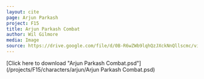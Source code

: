 ```yaml
---
layout: cite
page: Arjun Parkash
project: F15
title: Arjun Parkash Combat
author: Wil Gilmore
media: Image
source: https://drive.google.com/file/d/0B-R6wZWb9lqhQzJXckNnQllscmc/view?usp=sharing
---
```

[Click here to download "Arjun Parkash Combat.psd"](/projects/F15/characters/arjun/Arjun Parkash Combat.psd)

